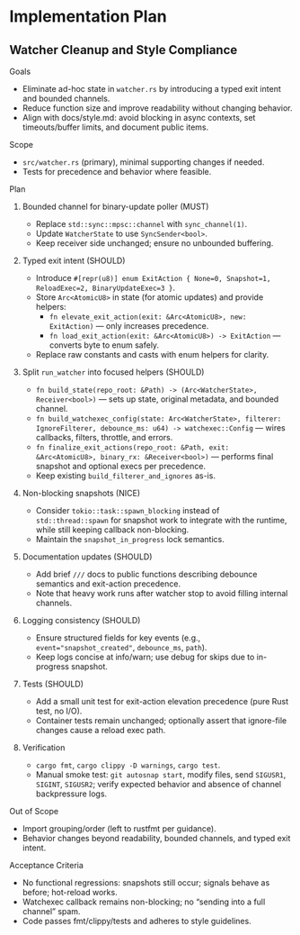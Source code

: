 # Implementation Plan

## Watcher Cleanup and Style Compliance

Goals
- Eliminate ad-hoc state in `watcher.rs` by introducing a typed exit intent and bounded channels.
- Reduce function size and improve readability without changing behavior.
- Align with docs/style.md: avoid blocking in async contexts, set timeouts/buffer limits, and document public items.

Scope
- `src/watcher.rs` (primary), minimal supporting changes if needed.
- Tests for precedence and behavior where feasible.

Plan
1) Bounded channel for binary-update poller (MUST)
   - Replace `std::sync::mpsc::channel` with `sync_channel(1)`.
   - Update `WatcherState` to use `SyncSender<bool>`.
   - Keep receiver side unchanged; ensure no unbounded buffering.

2) Typed exit intent (SHOULD)
   - Introduce `#[repr(u8)] enum ExitAction { None=0, Snapshot=1, ReloadExec=2, BinaryUpdateExec=3 }`.
   - Store `Arc<AtomicU8>` in state (for atomic updates) and provide helpers:
     - `fn elevate_exit_action(exit: &Arc<AtomicU8>, new: ExitAction)` — only increases precedence.
     - `fn load_exit_action(exit: &Arc<AtomicU8>) -> ExitAction` — converts byte to enum safely.
   - Replace raw constants and casts with enum helpers for clarity.

3) Split `run_watcher` into focused helpers (SHOULD)
   - `fn build_state(repo_root: &Path) -> (Arc<WatcherState>, Receiver<bool>)` — sets up state, original metadata, and bounded channel.
   - `fn build_watchexec_config(state: Arc<WatcherState>, filterer: IgnoreFilterer, debounce_ms: u64) -> watchexec::Config` — wires callbacks, filters, throttle, and errors.
   - `fn finalize_exit_actions(repo_root: &Path, exit: &Arc<AtomicU8>, binary_rx: &Receiver<bool>)` — performs final snapshot and optional execs per precedence.
   - Keep existing `build_filterer_and_ignores` as-is.

4) Non-blocking snapshots (NICE)
   - Consider `tokio::task::spawn_blocking` instead of `std::thread::spawn` for snapshot work to integrate with the runtime, while still keeping callback non-blocking.
   - Maintain the `snapshot_in_progress` lock semantics.

5) Documentation updates (SHOULD)
   - Add brief `///` docs to public functions describing debounce semantics and exit-action precedence.
   - Note that heavy work runs after watcher stop to avoid filling internal channels.

6) Logging consistency (SHOULD)
   - Ensure structured fields for key events (e.g., `event="snapshot_created"`, `debounce_ms`, `path`).
   - Keep logs concise at info/warn; use debug for skips due to in-progress snapshot.

7) Tests (SHOULD)
   - Add a small unit test for exit-action elevation precedence (pure Rust test, no I/O).
   - Container tests remain unchanged; optionally assert that ignore-file changes cause a reload exec path.

8) Verification
   - `cargo fmt`, `cargo clippy -D warnings`, `cargo test`.
   - Manual smoke test: `git autosnap start`, modify files, send `SIGUSR1`, `SIGINT`, `SIGUSR2`; verify expected behavior and absence of channel backpressure logs.

Out of Scope
- Import grouping/order (left to rustfmt per guidance).
- Behavior changes beyond readability, bounded channels, and typed exit intent.

Acceptance Criteria
- No functional regressions: snapshots still occur; signals behave as before; hot-reload works.
- Watchexec callback remains non-blocking; no “sending into a full channel” spam.
- Code passes fmt/clippy/tests and adheres to style guidelines.
